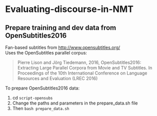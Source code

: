 # Evaluating-discourse-in-NMT



## Prepare training and dev data from OpenSubtitles2016

Fan-based subtitles from http://www.opensubtitles.org/  
Uses the OpenSubtitles parallel corpus:  
> Pierre Lison and Jörg Tiedemann, 2016, OpenSubtitles2016: Extracting Large Parallel Corpora from Movie and TV Subtitles. In Proceedings of the 10th International Conference on Language Resources and Evaluation (LREC 2016)

To prepare OpenSubtitles2016 data:
1. cd `script-opensubs`
2. Change the paths and parameters in the prepare_data.sh file
3. Then ``bash prepare_data.sh``
